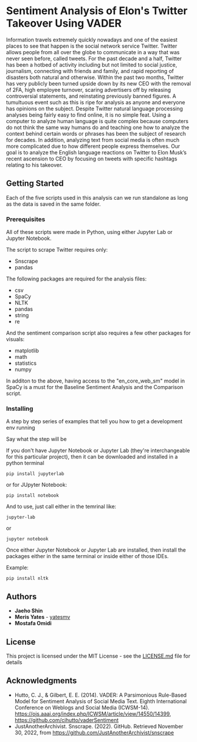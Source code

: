 # Sentiment Analysis of Elon's Twitter Takeover Using VADER

Information travels extremely quickly nowadays and one of the easiest places to see that happen is the social network service Twitter. Twitter allows people from all over the globe to communicate in a way that was never seen before, called tweets. For the past decade and a half, Twitter has been a hotbed of activity including but not limited to social justice, journalism, connecting with friends and family, and rapid reporting of disasters both natural and otherwise. Within the past two months, Twitter has very publicly been turned upside down by its new CEO with the removal of 2FA, high employee turnover, scaring advertisers off by releasing controversial statements, and reinstating previously banned figures. A tumultuous event such as this is ripe for analysis as anyone and everyone has opinions on the subject.
Despite Twitter natural language processing analyses being fairly easy to find online, it is no simple feat. Using a computer to analyze human language is quite complex because computers do not think the same way humans do and teaching one how to analyze the context behind certain words or phrases has been the subject of research for decades. In addition, analyzing text from social media is often much more complicated due to how different people express themselves. Our goal is to analyze the English language reactions on Twitter to Elon Musk’s recent ascension to CEO by focusing on tweets with specific hashtags relating to his takeover.


## Getting Started

Each of the five scripts used in this analysis can we run standalone as long as the data is saved in the same folder.  

### Prerequisites

All of these scripts were made in Python, using either Jupyter Lab or Jupyter Notebook. 

The script to scrape Twitter requires only:
* Snscrape 
* pandas

The following packages are required for the analysis files:
* csv
* SpaCy
* NLTK
* pandas
* string
* re

And the sentiment comparison script also requires a few other packages for visuals:
* matplotlib
* math
* statistics
* numpy

In additon to the above, having access to the "en_core_web_sm" model in SpaCy is a must for the Baseline Sentiment Analysis and the Comparison script.


### Installing

A step by step series of examples that tell you how to get a development env running

Say what the step will be

If you don't have Jupyter Notebook or Jupyter Lab (they're interchangeable for this particular project), then it can be downloaded and installed in a python terminal

```
pip install jupyterlab
```

or for JUpyter Notebook:

```
pip install notebook
```

And to use, just call either in the temrinal like:

```
jupyter-lab
```

or 

```
jupyter notebook
```

Once either Jupyter Notebook or Jupyter Lab are installed, then install the packages either in the same terminal or inside either of those IDEs.

Example:

```
pip install nltk
```


## Authors

* **Jaeho Shin** 
* **Meris Yates** - [yatesmv](https://github.com/yatesmv)
* **Mostafa Omidi** 

## License

This project is licensed under the MIT License - see the [LICENSE.md](LICENSE.md) file for details

## Acknowledgments

* Hutto, C. J., & Gilbert, E. E. (2014). VADER: A Parsimonious Rule-Based Model for Sentiment Analysis of Social Media Text. Eighth International Conference on Weblogs and Social Media (ICWSM-14). https://ojs.aaai.org/index.php/ICWSM/article/view/14550/14399, https://github.com/cjhutto/vaderSentiment 
* JustAnotherArchivist. Snscrape. (2022). GitHub. Retrieved November 30, 2022, from https://github.com/JustAnotherArchivist/snscrape  

